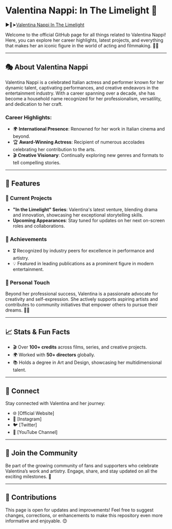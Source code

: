 # Valentina Nappi: In The Limelight 🌟 
▶️🔴➤[Valentina Nappi In The Limelight](https://w1.pornvvc.com/valentina-nappi-valentina-in-the-limelight/)

Welcome to the official GitHub page for all things related to Valentina Nappi! Here, you can explore her career highlights, latest projects, and everything that makes her an iconic figure in the world of acting and filmmaking. 🎥✨

---

## 🎭 About Valentina Nappi
Valentina Nappi is a celebrated Italian actress and performer known for her dynamic talent, captivating performances, and creative endeavors in the entertainment industry. With a career spanning over a decade, she has become a household name recognized for her professionalism, versatility, and dedication to her craft.

### Career Highlights:
- 🌍 **International Presence**: Renowned for her work in Italian cinema and beyond.
- 🏆 **Award-Winning Actress**: Recipient of numerous accolades celebrating her contribution to the arts.
- 🎬 **Creative Visionary**: Continually exploring new genres and formats to tell compelling stories.

---

## 🌟 Features

### 🎥 Current Projects
- **"In the Limelight" Series**: Valentina's latest venture, blending drama and innovation, showcasing her exceptional storytelling skills.
- **Upcoming Appearances**: Stay tuned for updates on her next on-screen roles and collaborations.

### 🌟 Achievements
- 🎖️ Recognized by industry peers for excellence in performance and artistry.
- 💡 Featured in leading publications as a prominent figure in modern entertainment.

### 🌟 Personal Touch
Beyond her professional success, Valentina is a passionate advocate for creativity and self-expression. She actively supports aspiring artists and contributes to community initiatives that empower others to pursue their dreams. 🌈✨

---

## 📈 Stats & Fun Facts
- 🎬 Over **100+ credits** across films, series, and creative projects.
- 🌍 Worked with **50+ directors** globally.
- 📚 Holds a degree in Art and Design, showcasing her multidimensional talent.

---

## 🔗 Connect
Stay connected with Valentina and her journey:

- 🌐 [Official Website]
- 📸 [Instagram]
- 🐦 [Twitter]
- 🎥 [YouTube Channel]

---

## 💌 Join the Community
Be part of the growing community of fans and supporters who celebrate Valentina’s work and artistry. Engage, share, and stay updated on all the exciting milestones. 🚀

---

## 🤝 Contributions
This page is open for updates and improvements! Feel free to suggest changes, corrections, or enhancements to make this repository even more informative and enjoyable. 😊
